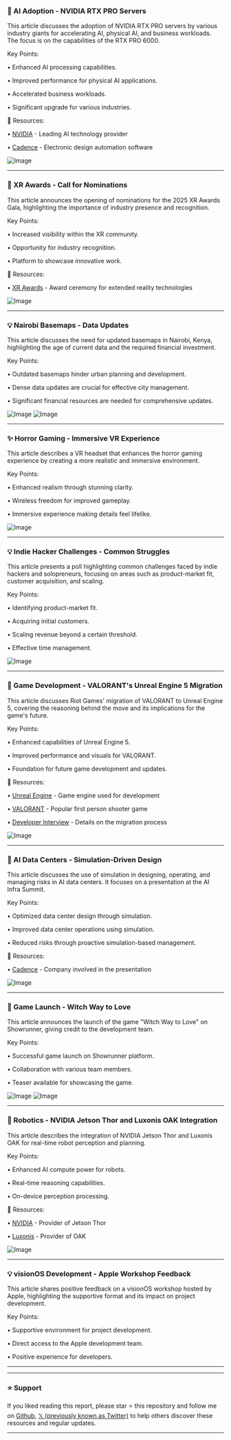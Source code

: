 ### 🤖 AI Adoption - NVIDIA RTX PRO Servers

This article discusses the adoption of NVIDIA RTX PRO servers by various industry giants for accelerating AI, physical AI, and business workloads.  The focus is on the capabilities of the RTX PRO 6000.

Key Points:

• Enhanced AI processing capabilities.


• Improved performance for physical AI applications.


• Accelerated business workloads.


• Significant upgrade for various industries.


🔗 Resources:

• [NVIDIA](https://x.com/nvidia) - Leading AI technology provider

• [Cadence](https://x.com/Cadence) - Electronic design automation software

![Image](https://pbs.twimg.com/media/GzSV6QMWEAAMvYE?format=jpg&name=small)


---
### 🚀 XR Awards -  Call for Nominations

This article announces the opening of nominations for the 2025 XR Awards Gala, highlighting the importance of industry presence and recognition.

Key Points:

• Increased visibility within the XR community.


• Opportunity for industry recognition.


•  Platform to showcase innovative work.


🔗 Resources:

• [XR Awards](https://x.com/VRAwards) -  Award ceremony for extended reality technologies


![Image](https://pbs.twimg.com/ext_tw_video_thumb/1960941693676449792/pu/img/2SzZpOmXXB77aKCP.jpg)


---
### 💡 Nairobi Basemaps - Data Updates

This article discusses the need for updated basemaps in Nairobi, Kenya, highlighting the age of current data and the required financial investment.

Key Points:

• Outdated basemaps hinder urban planning and development.


• Dense data updates are crucial for effective city management.


• Significant financial resources are needed for comprehensive updates.


![Image](https://pbs.twimg.com/media/GzSS82DXQAADrrC?format=jpg&name=small)
![Image](https://pbs.twimg.com/media/GzSS89qXIAAJNjJ?format=jpg&name=small)


---
### ✨ Horror Gaming - Immersive VR Experience

This article describes a VR headset that enhances the horror gaming experience by creating a more realistic and immersive environment.

Key Points:

• Enhanced realism through stunning clarity.


• Wireless freedom for improved gameplay.


•  Immersive experience making details feel lifelike.



![Image](https://pbs.twimg.com/amplify_video_thumb/1960271689142714368/img/T4ttta3ur01-bZGt.jpg)


---
### 💡 Indie Hacker Challenges -  Common Struggles

This article presents a poll highlighting common challenges faced by indie hackers and solopreneurs, focusing on areas such as product-market fit, customer acquisition, and scaling.

Key Points:

• Identifying product-market fit.


• Acquiring initial customers.


• Scaling revenue beyond a certain threshold.


• Effective time management.



![Image](https://pbs.twimg.com/media/GzQLLWoaQAATTO0?format=jpg&name=small)


---
### 🤖 Game Development - VALORANT's Unreal Engine 5 Migration

This article discusses Riot Games' migration of VALORANT to Unreal Engine 5, covering the reasoning behind the move and its implications for the game's future.

Key Points:

• Enhanced capabilities of Unreal Engine 5.


• Improved performance and visuals for VALORANT.


•  Foundation for future game development and updates.


🔗 Resources:

• [Unreal Engine](https://x.com/UnrealEngine) - Game engine used for development

• [VALORANT](https://x.com/VALORANT) - Popular first person shooter game

• [Developer Interview](https://epic.gm/dev-interviews-valorant…) - Details on the migration process


![Image](https://pbs.twimg.com/ext_tw_video_thumb/1960342188732416000/pu/img/z5O0WZjNWdLSO_Cg.jpg)


---
### 🤖 AI Data Centers - Simulation-Driven Design

This article discusses the use of simulation in designing, operating, and managing risks in AI data centers.  It focuses on a presentation at the AI Infra Summit.


Key Points:

• Optimized data center design through simulation.


• Improved data center operations using simulation.


• Reduced risks through proactive simulation-based management.


🔗 Resources:

• [Cadence](https://x.com/Cadence) -  Company involved in the presentation


![Image](https://pbs.twimg.com/media/GzSIjBbWAAAtm6-?format=jpg&name=small)


---
### 🚀 Game Launch - Witch Way to Love

This article announces the launch of the game "Witch Way to Love" on Showrunner, giving credit to the development team.

Key Points:

• Successful game launch on Showrunner platform.


• Collaboration with various team members.


• Teaser available for showcasing the game.


![Image](https://pbs.twimg.com/amplify_video_thumb/1960307193908998144/img/28iGL4iIoRrF4smX.jpg)
![Image](https://pbs.twimg.com/media/GzRpAbNWMAAQPpG?format=jpg&name=medium)


---
### 🤖 Robotics - NVIDIA Jetson Thor and Luxonis OAK Integration

This article describes the integration of NVIDIA Jetson Thor and Luxonis OAK for real-time robot perception and planning.

Key Points:

• Enhanced AI compute power for robots.


• Real-time reasoning capabilities.


• On-device perception processing.


🔗 Resources:

• [NVIDIA](https://x.com/nvidia) -  Provider of Jetson Thor

• [Luxonis](https://x.com/luxonis) - Provider of OAK


![Image](https://pbs.twimg.com/amplify_video_thumb/1960018796032454656/img/gn06iys2IchC-4gk.jpg)


---
### 💡 visionOS Development - Apple Workshop Feedback

This article shares positive feedback on a visionOS workshop hosted by Apple, highlighting the supportive format and its impact on project development.

Key Points:

• Supportive environment for project development.


• Direct access to the Apple development team.


• Positive experience for developers.


---


---

### ⭐️ Support

If you liked reading this report, please star ⭐️ this repository and follow me on [Github](https://github.com/Drix10), [𝕏 (previously known as Twitter)](https://x.com/DRIX_10_) to help others discover these resources and regular updates.

---